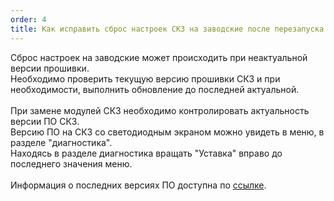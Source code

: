 ```yaml
---
order: 4
title: Как исправить сброс настроек СКЗ на заводские после перезапуска
---
```


Сброс настроек на заводские может происходить при неактуальной версии прошивки.\
Необходимо проверить текущую версию прошивки СКЗ и при необходимости, выполнить обновление до последней актуальной.\
\
При замене модулей СКЗ необходимо контролировать актуальность версии ПО СКЗ.\
Версию ПО на СКЗ со светодиодным экраном можно увидеть в меню, в разделе "диагностика".\
Находясь в разделе диагностика вращать "Уставка" вправо до последнего значения меню. \
\
Информация о последних версиях ПО доступна по [ссылке](https://ehz.evateam.ru/docs/Document/DOC-000046#proverka-versii-i-obnovlenie-po-skz).